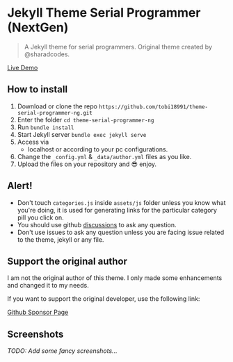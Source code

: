 # Jekyll Theme Serial Programmer (NextGen)

> A Jekyll theme for serial programmers. Original theme created by @sharadcodes.

[Live Demo](https://tobi18991.github.io/theme-serial-programmer-ng/)

## How to install

1. Download or clone the repo
   `https://github.com/tobi18991/theme-serial-programmer-ng.git`
2. Enter the folder
   `cd theme-serial-programmer-ng`
3. Run
   `bundle install`
4. Start Jekyll server
   `bundle exec jekyll serve`
5. Access via
   - localhost or according to your pc configurations.
6. Change the `_config.yml` & `_data/author.yml` files as you like.
7. Upload the files on your repository and :sunglasses: enjoy.

## Alert!

* Don't touch `categories.js` inside `assets/js` folder unless you know what you're doing, it is used for generating links for the particular category pill you click on.
* You should use github [discussions](https://github.com/tobi18991/theme-serial-programmer-ng/discussions) to ask any question.
* Don't use issues to ask any question unless you are facing issue related to the theme, jekyll or any file.

## Support the original author

I am not the original author of this theme. I only made some enhancements and changed it to my needs.

If you want to support the original developer, use the following link:

[Github Sponsor Page](https://github.com/sponsors/sharadcodes)

## Screenshots

*TODO: Add some fancy screenshots...*
